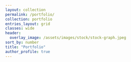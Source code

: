 ```yaml
---
layout: collection
permalink: /portfolio/
collection: portfolio
entries_layout: grid
classes: wide
header:
  overlay_image: /assets/images/stock/stock-graph.jpeg
sort_by: number
title: "Portfolio"
author_profile: true
---
```

